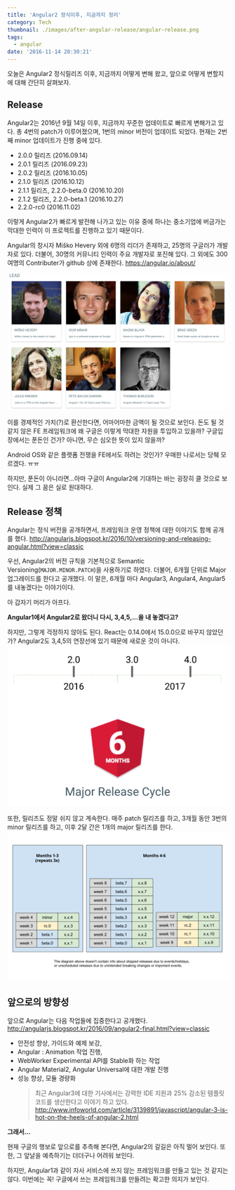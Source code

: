 ```yaml
---
title: 'Angular2 정식이후, 지금까지 정리'
category: Tech
thumbnail: ./images/after-angular-release/angular-release.png
tags:
  - angular
date: '2016-11-14 20:30:21'
---
```


오늘은 Angular2 정식릴리즈 이후, 지금까지 어떻게 변해 왔고, 앞으로 어떻게 변할지에 대해 간단히 살펴보자.

## Release

Angular2는 2016년 9월 14일 이후, 지금까지 꾸준한 업데이트로 빠르게 변해가고 있다. 총 4번의 patch가 이루어졌으며, 1번의 minor 버전이 업데이트 되었다. 현재는 2번째 minor 업데이트가 진행 중에 있다.

- 2.0.0 릴리즈 (2016.09.14)
- 2.0.1 릴리즈 (2016.09.23)
- 2.0.2 릴리즈 (2016.10.05)
- 2.1.0 릴리즈 (2016.10.12)
- 2.1.1 릴리즈, 2.2.0-beta.0 (2016.10.20)
- 2.1.2 릴리즈, 2.2.0-beta.1 (2016.10.27)
- 2.2.0-rc0 (2016.11.02)

이렇게 Angular2가 빠르게 발전해 나가고 있는 이유 중에 하나는 중소기업에 버금가는 막대한 인력이 이 프로젝트를 진행하고 있기 때문이다.

Angular의 창시자 Miško Hevery 외에 6명의 리더가 존재하고, 25명의 구글러가 개발자로 있다. 더불어, 30명의 커뮤니티 인력이 주요 개발자로 포진해 있다. 그 외에도 300여명의 Contributer가 github 상에 존재한다.
https://angular.io/about/

![](./images/after-angular-release/angular.png)

이를 경제적인 가치(?)로 환산한다면, 어마어마한 금액이 될 것으로 보인다.
돈도 될 것 같지 않은 FE 프레임워크에 왜 구글은 이렇게 막대한 자원을 투입하고 있을까? 구글입장에서는 푼돈인 건가? 아니면, 무슨 심오한 뜻이 있지 않을까?

Android OS와 같은 플랫폼 전쟁을 FE에서도 하려는 것인가?
우매한 나로서는 당췌 모르겠다. ㅠㅠ

하지만, 푼돈이 아니라면...아마 구글이 Angular2에 기대하는 바는 굉장히 클 것으로 보인다.
실제 그 꿈은 실로 원대하다.

## Release 정책

Angular는 정식 버전을 공개하면서, 프레임워크 운영 정책에 대한 이야기도 함께 공개를 했다.
http://angularjs.blogspot.kr/2016/10/versioning-and-releasing-angular.html?view=classic

우선, Angular2의 버전 규칙을 기본적으로 Semantic Versioning(`MAJOR.MINOR.PATCH`)을 사용하기로 하였다. 더불어, 6개월 단위로 Major 업그레이드를 한다고 공개했다.
이 말은, 6개월 마다 Angular3, Angular4, Angular5를 내놓겠다는 이야기이다.

아 갑자기 머리가 아프다.

**Angular1에서 Angular2로 왔더니 다시, 3,4,5,...을 내 놓겠다고?**

하지만, 그렇게 걱정하지 않아도 된다. React는 0.14.0에서 15.0.0으로 바꾸지 않았던가? Angular2도 3,4,5의 연장선에 있기 때문에 새로운 것이 아니다.
![](./images/after-angular-release/angular-version.png)

또한, 릴리즈도 정말 쉬지 않고 계속한다. 매주 patch 릴리즈를 하고, 3개월 동안 3번의 minor 릴리즈를 하고, 이후 2달 간은 1개의 major 릴리즈를 한다.
![](./images/after-angular-release/angular-release.png)

## 앞으로의 방향성

앞으로 Angular는 다음 작업들에 집중한다고 공개했다.
http://angularjs.blogspot.kr/2016/09/angular2-final.html?view=classic

- 안전성 향상, 가이드와 예제 보강,
- Angular : Animation 작업 진행,
- WebWorker Experimental API를 Stable화 하는 작업
- Angular Material2, Angular Universal에 대한 개발 진행
- 성능 향상, 모듈 경량화
  > 최근 Angular3에 대한 기사에서는 강력한 IDE 지원과 25% 감소된 템플릿 코드를 생산한다고 이야기 하고 있다.
  > http://www.infoworld.com/article/3139891/javascript/angular-3-is-hot-on-the-heels-of-angular-2.html

**그래서...**

현재 구글의 행보로 앞으로를 추측해 본다면, Angular2의 갈길은 아직 멀어 보인다. 또한, 그 앞날을 예측하기는 더더구나 어려워 보인다.

하지만, Angular1과 같이 자사 서비스에 쓰지 않는 프레임워크를 만들고 있는 것 같지는 않다. 이번에는 꼭! 구글에서 쓰는 프레임워크를 만들려는 확고한 의지가 보인다.
